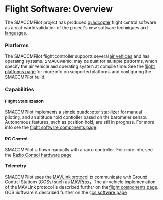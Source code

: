 # Flight Software: Overview

The SMACCMPilot project has produced [quadcopter][] flight control software as a
real-world validation of the project's new software techniques and [languages][].

[quadcopter]: http://en.wikipedia.org/wiki/Quadcopter
[languages]: ../languages/

### Platforms

The SMACCMPilot flight controller supports several [air vehicles][] and has
operating systems. SMACCMPilot may be built for multiple platforms, which
specify the air vehicle and operating system at compile time. See the [flight
platforms page][] for more info on supported platforms and configuring the
SMACCMPilot build.

[air vehicles]: ../hardware/airvehicle-overview.html
[flight platforms page]: flight-platforms.html

### Capabilities

#### Flight Stabilization

SMACCMPilot implements a simple quadcopter stabilizer for manual piloting,
and an altitude hold controller based on the barometer sensor.
Autonomous features, such as position hold, are still in progress. For more info
see the [flight software components page][flight-components].

[flight-components]: flight-components.html

#### RC Control

SMACCMPilot is flown manually with a radio controller. For more info, see the
[Radio Control hardware page][rc].

[rc]: ../hardware/rc-controller.html

#### Telemetry

SMACCMPilot uses the [MAVLink protocol][mavlink] to communicate with Ground
Control Stations (GCSs) such as [MAVProxy][]. The air vehicle implementation of
the MAVLink protocol is described further on the [flight components
page][flight-components]. GCS Software is described further on the [gcs software
page][].

[MAVProxy]: http://qgroundcontrol.org/mavlink/mavproxy_startpage
[mavlink]: http://qgroundcontrol.org/mavlink/start
[gcs software page]: gcs-overview.html
